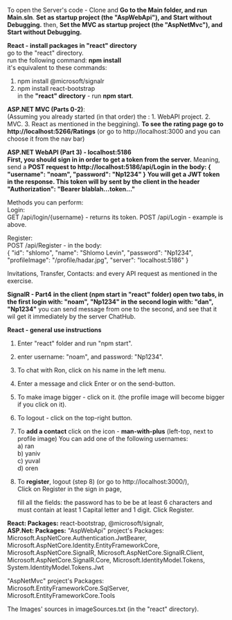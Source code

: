 To open the Server's code - 
Clone and **Go to the Main folder, and run Main.sln**.
**Set as startup project (the "AspWebApi"), and Start without Debugging.**
then, **Set the MVC as startup project (the "AspNetMvc"), and Start without Debugging.**
<br/>

**React - install packages in "react" directory**<br/>
go to the "react" directory.<br/>
run the following command: **npm install**<br/>
it's equivalent to these commands: <br/>
1. npm install @microsoft/signalr
2. npm install react-bootstrap <br/>
in the **"react" directory** - run **npm start**.

**ASP.NET MVC (Parts 0-2)**: <br/>
(Assuming you already started (in that order) the : 1. WebAPI project. 2. MVC. 3. React as mentioned in the beggining).
**To see the rating page go to http://localhost:5266/Ratings**
(or go to http://localhost:3000 and you can choose it from the nav bar)

**ASP.NET WebAPI (Part 3) - localhost:5186** <br/>
**First, you should sign in in order to get a token from the server.**
Meaning, send a **POST request to http://localhost:5186/api/Login**
**in the body:
{
    "username": "noam",
    "password": "Np1234"
}**
**You will get a JWT token in the response. 
This token will by sent by the client in the header
"Authorization": "Bearer blablah...token..."**

Methods you can perform:<br/>
Login:<br/>
GET /api/login/{username} - returns its token.
POST /api/Login - example is above.

Register:<br/>
POST /api/Register - in the body:<br/>
{
    "id": "shlomo",
    "name": "Shlomo Levin",
    "password": "Np1234",
    "profileImage": "/profile/hadar.jpg",
    "server": "localhost:5186"
}

Invitations, Transfer, Contacts:
and every API request as mentioned in the exercise.

**SignalR - Part4**
**in the client (npm start in "react" folder)
open two tabs,
in the first login with: "noam", "Np1234"
in the second login with: "dan", "Np1234"**
you can send message from one to the second,
and see that it wil get it immediately by the server ChatHub.

**React - general use instructions**
1. Enter "react" folder and run "npm start".
2. enter username: "noam", and password: "Np1234". <br/>
3. To chat with Ron, click on his name in the left menu. <br/>
4. Enter a message and click Enter or on the send-button. <br/>
5. To make image bigger - click on it.
   (the profile image will become bigger if you click on it).
6. To logout - click on the top-right button.
7. To **add a contact** click on the icon - **man-with-plus** (left-top, next to profile image)
    You can add one of the following usernames: <br/>
    a) ran <br/> 
    b) yaniv <br/>
    c) yuval <br/>
    d) oren <br/>

11. To **register**, logout (step 8) (or go to http://localhost:3000/),  
    Click on Register in the sign in page,

    fill all the fields:
    the password has to be be at least 6 characters
    and must contain at least 1 Capital letter and 1 digit.
    Click Register. 

**React: Packages:** react-bootstrap, @microsoft/signalr,   
**ASP.Net: Packages:**
"AspWebApi" project's Packages:
Microsoft.AspNetCore.Authentication.JwtBearer, 
Microsoft.AspNetCore.Identity.EntityFrameworkCore, 
Microsoft.AspNetCore.SignalR, 
Microsoft.AspNetCore.SignalR.Client, 
Microsoft.AspNetCore.SignalR.Core, 
Microsoft.IdentityModel.Tokens, 
System.IdentityModel.Tokens.Jwt

"AspNetMvc" project's Packages:
Microsoft.EntityFrameworkCore.SqlServer, 
Microsoft.EntityFrameworkCore.Tools
  
The Images' sources in imageSources.txt (in the "react" directory).
